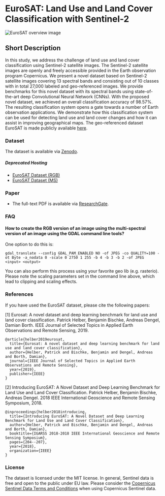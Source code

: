# EuroSAT: Land Use and Land Cover Classification with Sentinel-2

![EuroSAT overview image](https://github.com/phelber/EuroSAT/blob/master/eurosat_overview_small.jpg?raw=true)

## Short Description

In this study, we address the challenge of land use and land cover classification using Sentinel-2 satellite images. The Sentinel-2 satellite images are openly and freely accessible provided in the Earth observation program Copernicus. We present a novel dataset based on Sentinel-2 satellite images covering 13 spectral bands and consisting out of 10 classes with in total 27,000 labeled and geo-referenced images. We provide benchmarks for this novel dataset with its spectral bands using state-of-the-art deep Convolutional Neural Network (CNNs). With the proposed novel dataset, we achieved an overall classification accuracy of 98.57\%. The resulting classification system opens a gate towards a number of Earth observation applications. We demonstrate how this classification system can be used for detecting land use and land cover changes and how it can assist in improving geographical maps. The geo-referenced dataset EuroSAT is made publicly available [here](#).

### Dataset
The dataset is available via [Zenodo](https://zenodo.org/record/7711810#.ZAm3k-zMKEA).

##### Deprecated Hosting
* [EuroSAT Dataset (RGB)](https://madm.dfki.de/files/sentinel/EuroSAT.zip)
* [EuroSAT Dataset (MS)](https://madm.dfki.de/files/sentinel/EuroSATallBands.zip)

### Paper
* The full-text PDF is available via [ResearchGate](https://www.researchgate.net/publication/319463676_EuroSAT_A_Novel_Dataset_and_Deep_Learning_Benchmark_for_Land_Use_and_Land_Cover_Classification).

### FAQ

#### How to create the RGB version of an image using the multi-spectral version of an image using the GDAL command line tools?

One option to do this is:

```
gdal_translate --config GDAL_PAM_ENABLED NO -of JPEG -co QUALITY=100 -ot Byte -a_nodata 0 -scale 0 2750 1 255 -b 4 -b 3 -b 2 -of JPEG <input> <output>

```

You can also perform this process using your favorite geo lib (e.g. rasterio). Please note the scaling parameters set in the command line above, which lead to clipping and scaling effects.


### References

If you have used the EuroSAT dataset, please cite the following papers: 

[1] Eurosat: A novel dataset and deep learning benchmark for land use and land cover classification. Patrick Helber, Benjamin Bischke, Andreas Dengel, Damian Borth. IEEE Journal of Selected Topics in Applied Earth Observations and Remote Sensing, 2019.

```
@article{helber2019eurosat,
  title={Eurosat: A novel dataset and deep learning benchmark for land use and land cover classification},
  author={Helber, Patrick and Bischke, Benjamin and Dengel, Andreas and Borth, Damian},
  journal={IEEE Journal of Selected Topics in Applied Earth Observations and Remote Sensing},
  year={2019},
  publisher={IEEE}
}
```

[2] Introducing EuroSAT: A Novel Dataset and Deep Learning Benchmark for Land Use and Land Cover Classification. Patrick Helber, Benjamin Bischke, Andreas Dengel. 2018 IEEE International Geoscience and Remote Sensing Symposium, 2018.

```
@inproceedings{helber2018introducing,
  title={Introducing EuroSAT: A Novel Dataset and Deep Learning Benchmark for Land Use and Land Cover Classification},
  author={Helber, Patrick and Bischke, Benjamin and Dengel, Andreas and Borth, Damian},
  booktitle={IGARSS 2018-2018 IEEE International Geoscience and Remote Sensing Symposium},
  pages={204--207},
  year={2018},
  organization={IEEE}
}
```

### License
The dataset is licensed under the MIT license. In general, Sentinel data is free and open to the public under EU law. Please consider the [Copernicus Sentinel Data Terms and Conditions](https://sentinel.esa.int/documents/247904/690755/Sentinel_Data_Legal_Notice) when using Copernicus Sentinel data.

